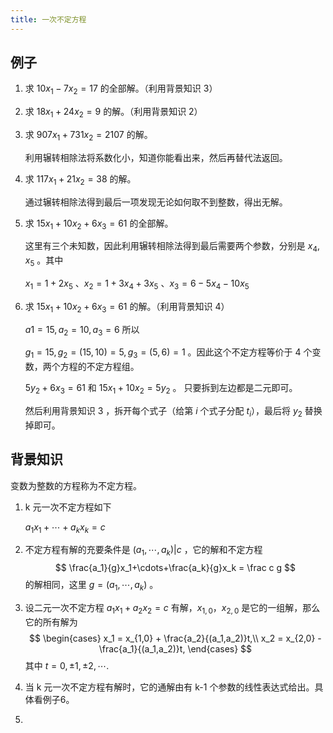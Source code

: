 ```yaml
---
title: 一次不定方程
---
```


## 例子

1. 求 $10x_1-7x_2 =17$ 的全部解。（利用背景知识 3）

2. 求 $18x_1 + 24x_2=9$ 的解。（利用背景知识 2）

3. 求 $907x_1 + 731x_2=2107$ 的解。

   利用辗转相除法将系数化小，知道你能看出来，然后再替代法返回。

4. 求 $117x_1 + 21x_2=38$ 的解。

   通过辗转相除法得到最后一项发现无论如何取不到整数，得出无解。

5. 求 $15x_1+10x_2+6x_3=61$ 的全部解。

   这里有三个未知数，因此利用辗转相除法得到最后需要两个参数，分别是 $x_4,x_5$ 。其中

   $x_1=1+2x_5$ 、$x_2=1+3x_4+3x_5$ 、$x_3=6-5x_4-10x_5$ 

6. 求 $15x_1+10x_2+6x_3=61$ 的解。（利用背景知识 4）

   $a1=15,a_2=10,a_3=6$ 所以

   $g_1 = 15,g_2=(15,10)=5,g_3=(5,6)=1$ 。因此这个不定方程等价于 4 个变数，两个方程的不定方程组。

   $5y_2+6x_3=61$ 和 $15x_1+10x_2=5y_2$ 。  只要拆到左边都是二元即可。

   然后利用背景知识 3 ，拆开每个式子（给第 $i$ 个式子分配 $t_i$），最后将 $y_2$ 替换掉即可。

## 背景知识

变数为整数的方程称为不定方程。

1. k 元一次不定方程如下

   $a_1x_1+\cdots + a_kx_k=c$

2. 不定方程有解的充要条件是 $(a_1,\cdots,a_k)|c$ ，它的解和不定方程
   $$
   \frac{a_1}{g}x_1+\cdots+\frac{a_k}{g}x_k = \frac c g
   $$
   的解相同，这里 $g=(a_1,\cdots,a_k)$ 。

3. 设二元一次不定方程 $a_1x_1+a_2x_2=c$ 有解，$x_{1,0} ，x_{2,0}$ 是它的一组解，那么它的所有解为
   $$
   \begin{cases}
   x_1 = x_{1,0} + \frac{a_2}{(a_1,a_2)}t,\\
   x_2 = x_{2,0} - \frac{a_1}{(a_1,a_2)}t,
   \end{cases}
   $$
   其中 $t=0, \pm1,\pm2,\cdots .$

4. 当 k 元一次不定方程有解时，它的通解由有 k-1 个参数的线性表达式给出。具体看例子6。

5. 

